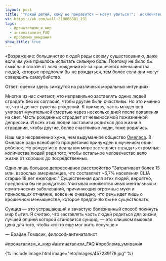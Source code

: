 ```yaml
---
layout: post
title: '"Рожай детей, кому не понравится — могут убиться!":  исключительно бесчувственный совет'
vk: https://vk.com/wall-210066881_191
tags:
  - пронатализм_и_мир
  - антинатализм_FAQ
  - проблема_умирания
show_title: true
---
```

«Возражение: большинство людей рады своему существованию, даже если им уже пришлось испытать сильную боль. Поэтому не было бы смысла в отказе от всех рождений из-за крошечного меньшинства людей, которые предпочли бы не рождаться, тем более если они могут совершить самоубийство.

Ответ: оценки здесь зиждутся на различных моральных интуициях.

Многие из нас считают, что неправильно заставлять одних людей страдать без их согласия, чтобы другие были счастливы. Но это именно то, что и делает рулетка рождений. К примеру, часть младенцев умирает мучительной смертью через несколько дней после появления на свет. Часть рожденных страдает от невыносимой пожизненной депрессии. И всех этих людей заставили родиться для жизни в страдании, чтобы другие, более счастливые люди, тоже родились.

Наш мир несравненно хуже, чем выдуманное общество [Омеласа](../adekvat/266.html). В Омеласе ради всеобщего процветания принужден к мучениям один ребенок. Но рождение в реальном мире заставляет страдать огромные количества людей ради того, чтобы остальное человечество вело жизни от хороших до посредственных.

Одно лишь большое депрессивное расстройство "Затрагивает более 15 млн. взрослых американцев, что составляет ~6,7% населения США старше 18 лет ежегодно." Существенная доля этих людей, вероятно, предпочла бы не рождаться. Учитывая множество иных ментальных и соматических заболеваний, причиняющих огромные муки и приносящих отчаяние, вовсе не очевидно, что речь идет лишь о крошечном меньшинстве, которое предпочло бы не существовать.

Суицид — это устрашающий и зачастую болезненный способ покинуть мир бытия. Я считаю, что заставлять часть людей родиться для жизни, лучшей опцией которой становится суицид, — это слишком высокая цена для того, чтобы кто-то еще мог жить получше.»

— Брайан Томасик,
философ-антинаталист

[#пронатализм_и_мир](poisk.html#пронатализм_и_мир) 
[#антинатализм_FAQ](poisk.html#антинатализм_FAQ) 
[#проблема_умирания](poisk.html#проблема_умирания)

{% include image.html image="eto/images/457239178.jpg" %}